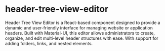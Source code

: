 # header-tree-view-editor
Header Tree View Editor is a React-based component designed to provide a dynamic and user-friendly interface for managing website or application headers. Built with Material-UI, this editor allows administrators to create, organize, and edit multi-level header structures with ease. With support for adding folders, links, and nested elements.
